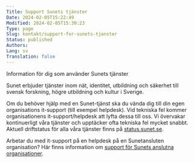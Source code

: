 ```yaml
---
Title: Support Sunets tjänster
Date: 2024-02-05T15:22:49
Modified: 2024-02-05T15:30:23
Type: page
Slug: kontakt/support-for-sunets-tjanster
Status: published
Authors: 
Lang: sv
Translation: false
---
```


Information för dig som använder Sunets tjänster

Sunet erbjuder tjänster inom nät, identitet, utbildning och säkerhet till svensk forskning, högre utbildning och kultur i Sverige.

Om du behöver hjälp med en Sunet-tjänst ska du vända dig till din egen organisations it-support (till exempel helpdesk). Vid tekniska fel kommer organisationens it-support/helpdesk att lyfta dessa till oss. Vi övervakar kontinuerligt våra tjänster och upptäcker ofta tekniska fel mycket snabbt. Aktuell driftstatus för alla våra tjänster finns på [status.sunet.se](https://status.sunet.se/).

Arbetar du med it-support på en helpdesk på en Sunetansluten organisation? Här finns information om [support för Sunets anslutna organisationer](/support-for-sunets-anslutna-organisationer/).

